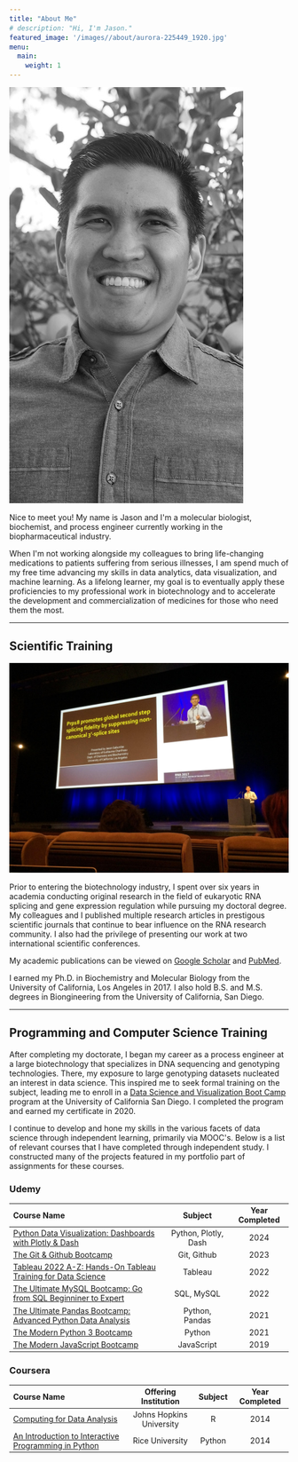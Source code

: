 ```yaml
---
title: "About Me"
# description: "Hi, I'm Jason."
featured_image: '/images//about/aurora-225449_1920.jpg'
menu:
  main:
    weight: 1
---
```

<!-- {{< figure src="/images/about/DSCF1926-bw.jpg"  >}} -->
<!-- <img src="{{ "images/about/DSCF1926-bw.jpg" | relURL }}" alt="My Image"> -->
![](DSCF1926-bw.jpg)


Nice to meet you! My name is Jason and I'm a molecular biologist, biochemist, and process engineer currently working in the biopharmaceutical industry.  

When I'm not working alongside my colleagues to bring life-changing medications to patients suffering from serious illnesses, I am spend much of my free time advancing my skills in data analytics, data visualization, and machine learning. As a lifelong learner, my goal is to eventually apply these proficiencies to my professional work in biotechnology and to accelerate the development and commercialization of medicines for those who need them the most.

---

## Scientific Training

<!-- {{< figure src="/images/about/prague_talk1.jpg"  >}} -->
![](prague_talk1.jpg)

Prior to entering the biotechnology industry, I spent over six years in academia conducting original research in the field of eukaryotic RNA splicing and gene expression regulation while pursuing my doctoral degree. My colleagues and I published multiple research articles in prestigous scientific journals that continue to bear influence on the RNA research community. I also had the privilege of presenting our work at two international scientific conferences.  

My academic publications can be viewed on [Google Scholar](https://scholar.google.com/citations?user=DM08A88AAAAJ&hl=en&oi=ao) and [PubMed](https://pubmed.ncbi.nlm.nih.gov/?term=Jason+Gabunilas%5BAuthor%5D&sort=date).

I earned my Ph.D. in Biochemistry and Molecular Biology from the University of California, Los Angeles in 2017. I also hold B.S. and M.S. degrees in Biongineering from the University of California, San Diego.

---

## Programming and Computer Science Training

After completing my doctorate, I began my career as a process engineer at a large biotechnology that specializes in DNA sequencing and genotyping technologies. There, my exposure to large genotyping datasets nucleated an interest in data science. This inspired me to seek formal training on the subject, leading me to enroll in a [Data Science and Visualization Boot Camp](https://extendedstudies.ucsd.edu/courses-and-programs/data-science-and-visualization-part-i) program at the University of California San Diego. I completed the program and earned my certificate in 2020.

I continue to develop and hone my skills in the various facets of data science through independent learning, primarily via MOOC's. Below is a list of relevant courses that I have completed through independent study. I constructed many of the projects featured in my portfolio part of assignments for these courses.

### Udemy

| Course Name | Subject | Year Completed |
| :--- | :----: | :----: |
| [Python Data Visualization: Dashboards with Plotly & Dash](https://drive.google.com/open?id=1I5cI9aluIYfRSrjeweXtbstKpzlBoerL&usp=drive_fs) | Python, Plotly, Dash | 2024
| [The Git & Github Bootcamp](https://drive.google.com/open?id=1CD2HxQdNT51DrOjknsgwomb2_RUTIsng&usp=drive_fs) | Git, Github | 2023
| [Tableau 2022 A-Z: Hands-On Tableau Training for Data Science](https://drive.google.com/open?id=1CoCnyEGbBLI9U5rMTIXDykW9fbzmiAUB&usp=drive_fs) | Tableau | 2022
| [The Ultimate MySQL Bootcamp: Go from SQL Beginniner to Expert](https://drive.google.com/open?id=1CMzqft2k0oBpbnRGGl4iGMUHB9Ejyb4i&usp=drive_fs) | SQL, MySQL | 2022
| [The Ultimate Pandas Bootcamp: Advanced Python Data Analysis](https://drive.google.com/open?id=1CH38Zv_oluBS3PJVHmQbmkwZz6oOKPcm&usp=drive_fs) | Python, Pandas | 2021
| [The Modern Python 3 Bootcamp](https://drive.google.com/open?id=1CPZRG485f2cyUvufgmnFPGuZPe4wiS4a&usp=drive_fs) | Python | 2021
| [The Modern JavaScript Bootcamp](https://drive.google.com/open?id=1CQTeBr6kVBQC1AA_IPtQ3ceLuZmBVRx3&usp=drive_fs) | JavaScript| 2019

### Coursera

| Course Name | Offering Institution | Subject |Year Completed |
| :--- | :----: | :----: | :----: |
| [Computing for Data Analysis](https://drive.google.com/open?id=13hRQgO4mcGFwDdx2yaUv-I1pcDqwMJ2i&usp=drive_fs) | Johns Hopkins University | R| 2014 |
| [An Introduction to Interactive Programming in Python](https://drive.google.com/open?id=13pDroDhQNxwO-tAFqsbABRacnGbE42fL&usp=drive_fs) | Rice University | Python | 2014 |



